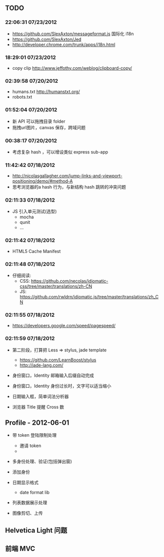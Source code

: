 TODO
----

### 22:06:31 07/23/2012
  * https://github.com/SlexAxton/messageformat.js 国际化 i18n
  * https://github.com/SlexAxton/Jed
  * http://developer.chrome.com/trunk/apps/i18n.html

### 18:29:01 07/23/2012
  * copy clip http://www.jeffothy.com/weblog/clipboard-copy/

### 02:39:58 07/20/2012
  * humans.txt http://humanstxt.org/
  * robots.txt

### 01:52:04 07/20/2012
  * 新 API 可以拖拽目录 folder
  * 拖拽url图片，canvas 保存，跨域问题

### 00:38:17 07/20/2012
  * 考虑复杂 hash ，可以增设类似 express sub-app

### 11:42:42 07/18/2012
  * http://nicolasgallagher.com/jump-links-and-viewport-positioning/demo/#method-A
  * 思考浏览器的a hash 行为，与新结构 hash 跳转的冲突问题

### 02:11:33 07/18/2012
  * JS 引入单元测试(选型)
    - mocha
    - qunit
    - ...

### 02:11:42 07/18/2012
  * HTML5 Cache Manifest

### 02:11:48 07/18/2012
  * 仔细阅读:
    - CSS: https://github.com/necolas/idiomatic-css/tree/master/translations/zh-CN
    - JS: https://github.com/rwldrn/idiomatic.js/tree/master/translations/zh_CN

### 02:11:55 07/18/2012
* https://developers.google.com/speed/pagespeed/

### 02:11:59 07/18/2012
  * 第二阶段，打算把 Less => stylus, jade template
    - https://github.com/LearnBoost/stylus
    - http://jade-lang.com/

* 身份窗口，Identity  邮箱输入后缀自动完成

* 身份窗口，Identity 身份过长时，文字可以适当缩小

* 日期输入框，简单词法分析器

* 浏览器 Title 提醒 Cross 数


## Profile - 2012-06-01
  - 带 token 登陆限制处理
    - 邀请 token
    -
  - 多身份处理、验证(包括弹出窗)
  - 添加身份

  - 日期显示格式
    - date format lib
  - 列表数据展示处理

  - 图像剪切、上传

## Helvetica Light 问题

## 前端 MVC
